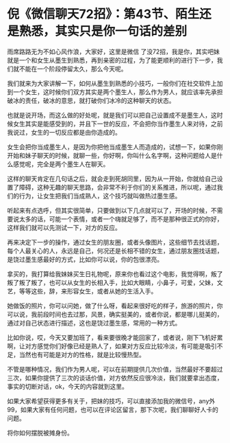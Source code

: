 # 倪《微信聊天72招》：第43节、陌生还是熟悉，其实只是你一句话的差别

雨席路路无为不如心风作浪，大家好，这里是微信 了没72招，我是你，其实吧妹就是一个和女生从墨生到熟悉，再到亲密的过程，为了能更顺利的进行下一步，我们就不能在一个阶段停留太久，那么今天呢。

我们就来为大家讲解一下，如何从墨生到熟悉的小技巧，一般你们在社交软件上加到一个女生，这时候你们双方其实是两个墨生人，那么作为男人，就应该率先承担破冰的责任，破冰的意思，就打破你们冰冷的这种聊天的状态。

也就是说开场，而这么做的好处呢，就是我们可以把自己设置成不是墨生人，这时候女生其实是能感受到的，并且下一世的反应，不会把你当作墨生人来对待，之前我说过，女生的一切反应都是由你造成的。

女生会把你当成墨生人，是因为你把他当成墨生人而造成的，试想一下，如果你刚开始和妹子聊天的时候，就聊一些，你好啊，你叫什么名字啊，这种问题给人是什么感觉呢，完全是两个墨生人在聊天。

这样的聊天肯定在几句话之后，就会走到死胡同里，因为从一开始，你就给自己设置了障碍，这种无趣的聊天思路，会非常不利于你们的关系推进，所以呢，通过我们的行为，让女生把我们当成熟人，这个技巧就叫做热过墨生感。

听起来有点选呼，但其实很简单，只要做到以下几点就可以了，开场的时候，不需要说太多的话，可能一个表情，或者一个嗨就足够了，而不是那种很正式的你好，这样我们就可以先测试一下，对方的反应。

再来决定下一步的操作，通过女生的朋友圈，或者头像图片，这些细节去找话题，每个人最关心的人，永远是自己，何况还是长相不错的女生，通过朋友圈找话题，是饶过墨生感最好的方式，比如你可以说，你的包很漂亮。

拿买的，我打算给我妹妹买生日礼物呢，原来你也看过这个电影，我觉得啊，叛了叛了叛了叛了，也可以从女生的长相入手，比如大眼睛，小鼻子，可爱，父妹，文艺，等等这些，辞，来形容女生，或者从她的生活入手。

她做饭的照片，你可以问她，做了什么呀，看起来很好吃的样子，旅游的照片，你可以说，我前段时间也去过那，风景，确实挺美的，或者你说，都是哪儿挺美的，通过对自己状态进行描述，这也是饶过墨生感，常用的一种方式。

比如你说，哎，今天又要加班了，看来要很晚才能回家了，或者说，刚下飞机好累啊，让对方感觉你们好像已经是熟人了，如果对方反应比较冷淡，有可能是吸引不足，当然也有可能是对方的性格，就是比较慢热型。

不管是哪种情况，我们作为男人呢，可以在前期提供几次价值，当然最好不要超过三次，如果你提供了三次的谈话价值，对方依然反应很冷淡，我们就要拿出态度，事实的切断对话，ok，今天的内容就到这里。

如果大家希望获得更多有关于，把妹的技巧，可以直接添加我的微信号，any外99，如果大家有任何问题，也可以在评论区留言，那下次呢，我们聊聊好人卡的问题。

将你如何摆脱被摊身份。